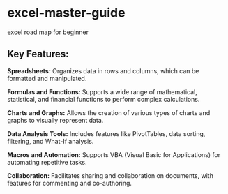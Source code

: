 # excel-master-guide
excel road map for beginner

## Key Features:

**Spreadsheets:** Organizes data in rows and columns, which can be formatted and manipulated.

**Formulas and Functions:** Supports a wide range of mathematical, statistical, and financial functions to perform complex calculations.

**Charts and Graphs:** Allows the creation of various types of charts and graphs to visually represent data.

**Data Analysis Tools:** Includes features like PivotTables, data sorting, filtering, and What-If analysis.

**Macros and Automation:** Supports VBA (Visual Basic for Applications) for automating repetitive tasks.

**Collaboration:** Facilitates sharing and collaboration on documents, with features for commenting and co-authoring.
